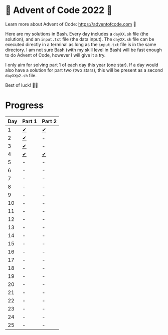 # 🎄 Advent of Code 2022 🎄

Learn more about Advent of Code: https://adventofcode.com 🌟

Here are my solutions in Bash. Every day includes a `dayXX.sh` file (the solution), and an `input.txt` file (the data input). The `dayXX.sh` file can be executed directly in a terminal as long as the `input.txt` file is in the same directory. I am not sure Bash (with my skill level in Bash) will be fast enough to do Advent of Code, however I will give it a try.

I only aim for solving part 1 of each day this year (one star). If a day would also have a solution for part two (two stars), this will be present as a second `dayXXp2.sh` file.

Best of luck! 🎅🤶

# Progress

| Day | Part 1              | Part 2                |
| --- | ------------------- | --------------------- |
| 1   | [✔︎](day01/day01.sh) | [✔︎](day01/day01p2.sh) |
| 2   | [✔︎](day02/day02.sh) | -                     |
| 3   | [✔︎](day03/day03.sh) | -                     |
| 4   | [✔︎](day04/day04.sh) | [✔︎](day04/day04p2.sh) |
| 5   | -                   | -                     |
| 6   | -                   | -                     |
| 7   | -                   | -                     |
| 8   | -                   | -                     |
| 9   | -                   | -                     |
| 10  | -                   | -                     |
| 11  | -                   | -                     |
| 12  | -                   | -                     |
| 13  | -                   | -                     |
| 14  | -                   | -                     |
| 15  | -                   | -                     |
| 16  | -                   | -                     |
| 17  | -                   | -                     |
| 18  | -                   | -                     |
| 19  | -                   | -                     |
| 20  | -                   | -                     |
| 21  | -                   | -                     |
| 22  | -                   | -                     |
| 23  | -                   | -                     |
| 24  | -                   | -                     |
| 25  | -                   | -                     |
